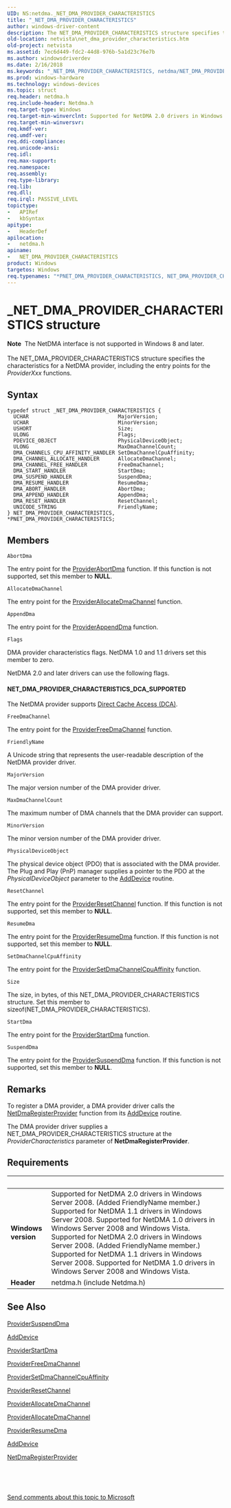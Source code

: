 ```yaml
---
UID: NS:netdma._NET_DMA_PROVIDER_CHARACTERISTICS
title: "_NET_DMA_PROVIDER_CHARACTERISTICS"
author: windows-driver-content
description: The NET_DMA_PROVIDER_CHARACTERISTICS structure specifies the characteristics for a NetDMA provider, including the entry points for the ProviderXxx functions.
old-location: netvista\net_dma_provider_characteristics.htm
old-project: netvista
ms.assetid: 7ec6d449-fdc2-44d8-976b-5a1d23c76e7b
ms.author: windowsdriverdev
ms.date: 2/16/2018
ms.keywords: "_NET_DMA_PROVIDER_CHARACTERISTICS, netdma/NET_DMA_PROVIDER_CHARACTERISTICS, PNET_DMA_PROVIDER_CHARACTERISTICS structure pointer [Network Drivers Starting with Windows Vista], netdma_ref_24841207-9eca-483b-9ee5-81e7f24b62e6.xml, NET_DMA_PROVIDER_CHARACTERISTICS structure [Network Drivers Starting with Windows Vista], netvista.net_dma_provider_characteristics, *PNET_DMA_PROVIDER_CHARACTERISTICS, PNET_DMA_PROVIDER_CHARACTERISTICS, NET_DMA_PROVIDER_CHARACTERISTICS, netdma/PNET_DMA_PROVIDER_CHARACTERISTICS"
ms.prod: windows-hardware
ms.technology: windows-devices
ms.topic: struct
req.header: netdma.h
req.include-header: Netdma.h
req.target-type: Windows
req.target-min-winverclnt: Supported for NetDMA 2.0 drivers in Windows Server 2008. (Added FriendlyName   member.) Supported for NetDMA 1.1 drivers in Windows Server 2008. Supported for NetDMA 1.0 drivers in   Windows Server 2008 and Windows Vista.
req.target-min-winversvr: 
req.kmdf-ver: 
req.umdf-ver: 
req.ddi-compliance: 
req.unicode-ansi: 
req.idl: 
req.max-support: 
req.namespace: 
req.assembly: 
req.type-library: 
req.lib: 
req.dll: 
req.irql: PASSIVE_LEVEL
topictype:
-	APIRef
-	kbSyntax
apitype:
-	HeaderDef
apilocation:
-	netdma.h
apiname:
-	NET_DMA_PROVIDER_CHARACTERISTICS
product: Windows
targetos: Windows
req.typenames: "*PNET_DMA_PROVIDER_CHARACTERISTICS, NET_DMA_PROVIDER_CHARACTERISTICS"
---
```


# _NET_DMA_PROVIDER_CHARACTERISTICS structure
<div class="alert"><b>Note</b>  The NetDMA interface is not supported in Windows 8 and later.</div><div> </div>The NET_DMA_PROVIDER_CHARACTERISTICS structure specifies the characteristics for a NetDMA provider,
  including the entry points for the 
  <i>ProviderXxx</i> functions.

## Syntax
````
typedef struct _NET_DMA_PROVIDER_CHARACTERISTICS {
  UCHAR                             MajorVersion;
  UCHAR                             MinorVersion;
  USHORT                            Size;
  ULONG                             Flags;
  PDEVICE_OBJECT                    PhysicalDeviceObject;
  ULONG                             MaxDmaChannelCount;
  DMA_CHANNELS_CPU_AFFINITY_HANDLER SetDmaChannelCpuAffinity;
  DMA_CHANNEL_ALLOCATE_HANDLER      AllocateDmaChannel;
  DMA_CHANNEL_FREE_HANDLER          FreeDmaChannel;
  DMA_START_HANDLER                 StartDma;
  DMA_SUSPEND_HANDLER               SuspendDma;
  DMA_RESUME_HANDLER                ResumeDma;
  DMA_ABORT_HANDLER                 AbortDma;
  DMA_APPEND_HANDLER                AppendDma;
  DMA_RESET_HANDLER                 ResetChannel;
  UNICODE_STRING                    FriendlyName;
} NET_DMA_PROVIDER_CHARACTERISTICS, *PNET_DMA_PROVIDER_CHARACTERISTICS;
````

## Members


`AbortDma`

The entry point for the 
     <a href="..\netdma\nc-netdma-dma_abort_handler.md">ProviderAbortDma</a> function. If this
     function is not supported, set this member to <b>NULL</b>.

`AllocateDmaChannel`

The entry point for the 
     <a href="..\netdma\nc-netdma-dma_channel_allocate_handler.md">
     ProviderAllocateDmaChannel</a> function.

`AppendDma`

The entry point for the 
     <a href="..\netdma\nc-netdma-dma_append_handler.md">ProviderAppendDma</a> function.

`Flags`

DMA provider characteristics flags. NetDMA 1.0 and 1.1 drivers set this member to zero.
     

NetDMA 2.0 and later drivers can use the following flags.





#### NET_DMA_PROVIDER_CHARACTERISTICS_DCA_SUPPORTED

The NetDMA provider supports 
       <a href="https://docs.microsoft.com/en-us/windows-hardware/drivers/network/direct-cache-access--dca-">Direct Cache Access (DCA)</a>.

`FreeDmaChannel`

The entry point for the 
     <a href="..\netdma\nc-netdma-dma_channel_free_handler.md">
     ProviderFreeDmaChannel</a> function.

`FriendlyName`

A Unicode string that represents the user-readable description of the NetDMA provider
     driver.

`MajorVersion`

The major version number of the DMA provider driver.

`MaxDmaChannelCount`

The maximum number of DMA channels that the DMA provider can support.

`MinorVersion`

The minor version number of the DMA provider driver.

`PhysicalDeviceObject`

The physical device object (PDO) that is associated with the DMA provider. The Plug and Play (PnP)
     manager supplies a pointer to the PDO at the 
     <i>PhysicalDeviceObject</i> parameter to the 
     <a href="https://msdn.microsoft.com/library/windows/hardware/ff540521">AddDevice</a> routine.

`ResetChannel`

The entry point for the 
     <a href="..\netdma\nc-netdma-dma_reset_handler.md">ProviderResetChannel</a> function. If
     this function is not supported, set this member to <b>NULL</b>.

`ResumeDma`

The entry point for the 
     <a href="..\netdma\nc-netdma-dma_resume_handler.md">ProviderResumeDma</a> function. If this
     function is not supported, set this member to <b>NULL</b>.

`SetDmaChannelCpuAffinity`

The entry point for the 
     <a href="..\netdma\nc-netdma-dma_channels_cpu_affinity_handler.md">
     ProviderSetDmaChannelCpuAffinity</a> function.

`Size`

The size, in bytes, of this NET_DMA_PROVIDER_CHARACTERISTICS structure. Set this member to 
     sizeof(NET_DMA_PROVIDER_CHARACTERISTICS).

`StartDma`

The entry point for the 
     <a href="..\netdma\nc-netdma-dma_start_handler.md">ProviderStartDma</a> function.

`SuspendDma`

The entry point for the 
     <a href="..\netdma\nc-netdma-dma_suspend_handler.md">ProviderSuspendDma</a> function. If this
     function is not supported, set this member to <b>NULL</b>.

## Remarks
To register a DMA provider, a DMA provider driver calls the 
    <a href="..\netdma\nf-netdma-netdmaregisterprovider.md">NetDmaRegisterProvider</a> function
    from its 
    <a href="https://msdn.microsoft.com/library/windows/hardware/ff540521">AddDevice</a> routine.

The DMA provider driver supplies a NET_DMA_PROVIDER_CHARACTERISTICS structure at the 
    <i>ProviderCharacteristics</i> parameter of 
    <b>NetDmaRegisterProvider</b>.

## Requirements
| &nbsp; | &nbsp; |
| ---- |:---- |
| **Windows version** | Supported for NetDMA 2.0 drivers in Windows Server 2008. (Added FriendlyName   member.) Supported for NetDMA 1.1 drivers in Windows Server 2008. Supported for NetDMA 1.0 drivers in   Windows Server 2008 and Windows Vista. Supported for NetDMA 2.0 drivers in Windows Server 2008. (Added FriendlyName   member.) Supported for NetDMA 1.1 drivers in Windows Server 2008. Supported for NetDMA 1.0 drivers in   Windows Server 2008 and Windows Vista. |
| **Header** | netdma.h (include Netdma.h) |

## See Also

<a href="..\netdma\nc-netdma-dma_suspend_handler.md">ProviderSuspendDma</a>



<a href="https://msdn.microsoft.com/library/windows/hardware/ff540521">AddDevice</a>



<a href="..\netdma\nc-netdma-dma_start_handler.md">ProviderStartDma</a>



<a href="..\netdma\nc-netdma-dma_channel_free_handler.md">ProviderFreeDmaChannel</a>



<a href="..\netdma\nc-netdma-dma_channels_cpu_affinity_handler.md">
   ProviderSetDmaChannelCpuAffinity</a>



<a href="..\netdma\nc-netdma-dma_reset_handler.md">ProviderResetChannel</a>



<a href="..\netdma\nc-netdma-dma_channel_allocate_handler.md">ProviderAllocateDmaChannel</a>



<a href="..\netdma\nc-netdma-dma_channel_allocate_handler.md">ProviderAllocateDmaChannel</a>



<a href="..\netdma\nc-netdma-dma_resume_handler.md">ProviderResumeDma</a>



<a href="https://msdn.microsoft.com/library/windows/hardware/ff540521">AddDevice</a>



<a href="..\netdma\nf-netdma-netdmaregisterprovider.md">NetDmaRegisterProvider</a>



 

 

<a href="mailto:wsddocfb@microsoft.com?subject=Documentation%20feedback [netvista\netvista]:%20NET_DMA_PROVIDER_CHARACTERISTICS structure%20 RELEASE:%20(2/16/2018)&amp;body=%0A%0APRIVACY STATEMENT%0A%0AWe use your feedback to improve the documentation. We don't use your email address for any other purpose, and we'll remove your email address from our system after the issue that you're reporting is fixed. While we're working to fix this issue, we might send you an email message to ask for more info. Later, we might also send you an email message to let you know that we've addressed your feedback.%0A%0AFor more info about Microsoft's privacy policy, see http://privacy.microsoft.com/en-us/default.aspx." title="Send comments about this topic to Microsoft">Send comments about this topic to Microsoft</a>
